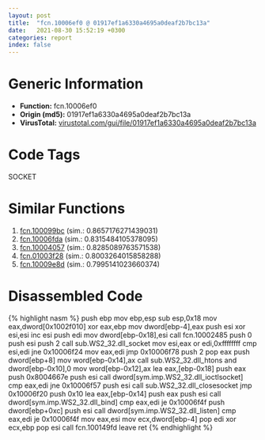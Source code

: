 ```yaml
---
layout: post
title:  "fcn.10006ef0 @ 01917ef1a6330a4695a0deaf2b7bc13a"
date:   2021-08-30 15:52:19 +0300
categories: report
index: false
---
```


# Generic Information
- **Function:** fcn.10006ef0
- **Origin (md5):** 01917ef1a6330a4695a0deaf2b7bc13a
- **VirusTotal:** [virustotal.com/gui/file/01917ef1a6330a4695a0deaf2b7bc13a][virustotal_ref]

# Code Tags
<span class="tag" id="SOCKET">SOCKET</span>


# Similar Functions

1. [fcn.100099bc][similar_1_ref] (sim.: 0.8657176271439031)
2. [fcn.10006fda][similar_2_ref] (sim.: 0.8315484105378095)
3. [fcn.10004057][similar_3_ref] (sim.: 0.8285089763571538)
4. [fcn.01003f28][similar_4_ref] (sim.: 0.8003264015858288)
5. [fcn.10009e8d][similar_5_ref] (sim.: 0.7995141023660374)


# Disassembled Code

{% highlight nasm %}
push ebp
mov ebp,esp
sub esp,0x18
mov eax,dword[0x1002f010]
xor eax,ebp
mov dword[ebp-4],eax
push esi
xor esi,esi
inc esi
push edi
mov dword[ebp-0x18],esi
call fcn.10002485
push 0
push esi
push 2
call sub.WS2_32.dll_socket
mov esi,eax
or edi,0xffffffff
cmp esi,edi
jne 0x10006f24
mov eax,edi
jmp 0x10006f78
push 2
pop eax
push dword[ebp+8]
mov word[ebp-0x14],ax
call sub.WS2_32.dll_htons
and dword[ebp-0x10],0
mov word[ebp-0x12],ax
lea eax,[ebp-0x18]
push eax
push 0x8004667e
push esi
call dword[sym.imp.WS2_32.dll_ioctlsocket]
cmp eax,edi
jne 0x10006f57
push esi
call sub.WS2_32.dll_closesocket
jmp 0x10006f20
push 0x10
lea eax,[ebp-0x14]
push eax
push esi
call dword[sym.imp.WS2_32.dll_bind]
cmp eax,edi
je 0x10006f4f
push dword[ebp+0xc]
push esi
call dword[sym.imp.WS2_32.dll_listen]
cmp eax,edi
je 0x10006f4f
mov eax,esi
mov ecx,dword[ebp-4]
pop edi
xor ecx,ebp
pop esi
call fcn.100149fd
leave 
ret 
{% endhighlight %}


[similar_1_ref]: /report/fcn.100099bc@01917ef1a6330a4695a0deaf2b7bc13a
[similar_2_ref]: /report/fcn.10006fda@01917ef1a6330a4695a0deaf2b7bc13a
[similar_3_ref]: /report/fcn.10004057@01917ef1a6330a4695a0deaf2b7bc13a
[similar_4_ref]: /report/fcn.01003f28@b115515a4c22598417d07022f1942d1e
[similar_5_ref]: /report/fcn.10009e8d@a0ac129ff3ea4c0dfa9529c259a9502c
[virustotal_ref]: https://www.virustotal.com/gui/file/01917ef1a6330a4695a0deaf2b7bc13a